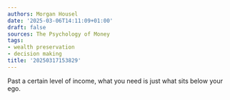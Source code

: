 ```yaml
---
authors: Morgan Housel
date: '2025-03-06T14:11:09+01:00'
draft: false
sources: The Psychology of Money
tags:
- wealth preservation
- decision making
title: '20250317153829'
---
```


Past a certain level of income, what you need is just what sits below your ego.